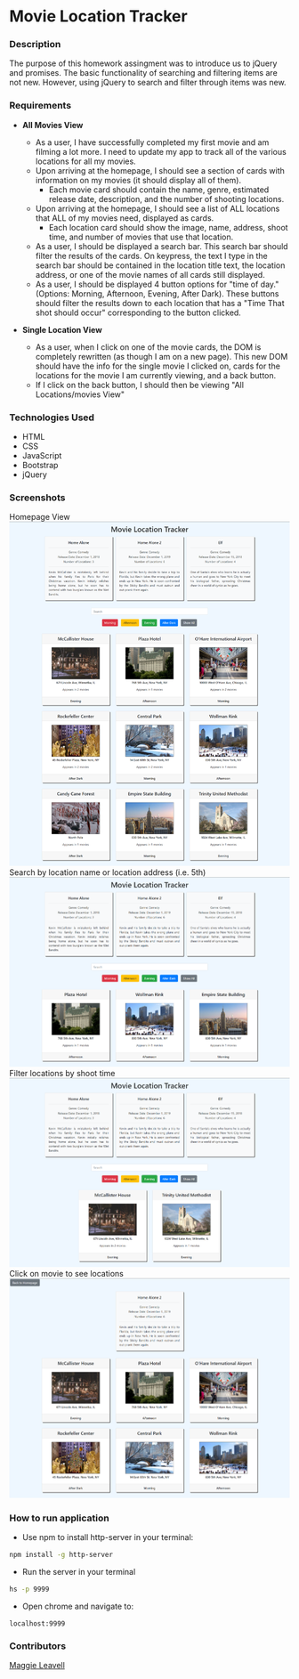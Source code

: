 # Movie Location Tracker

### Description
The purpose of this  homework assingment was to introduce us to jQuery and promises. The basic functionality of searching and filtering items are not new. However, using jQuery to search and filter through items was new.

### Requirements
- **All Movies View**
  - As a user, I have successfully completed my first movie and am filming a lot more.  I need to update my app to track all of the various locations for all my movies.
  - Upon arriving at the homepage, I should see a section of cards with information on my movies (it should display all of them).
    - Each movie card should contain the name, genre, estimated release date, description, and the number of shooting locations.
  - Upon arriving at the homepage, I should see a list of ALL locations that ALL of my movies need, displayed as cards.
    - Each location card should show the image, name, address, shoot time, and number of movies that use that location.
  - As a user, I should be displayed a search bar. This search bar should filter the results of the cards. On keypress, the text I type in the search bar should be contained in the location title text, the location address, or one of the movie names of all cards still displayed.
  - As a user, I should be displayed 4 button options for "time of day." (Options: Morning, Afternoon, Evening, After Dark). These buttons should filter the results down to each location that has a "Time That shot should occur" corresponding to the button clicked.

- **Single Location View**
    - As a user, when I click on one of the movie cards, the DOM is completely rewritten (as though I am on a new page). This new DOM should have the info for the single movie I clicked on, cards for the locations for the movie I am currently viewing, and a back button.
    - If I click on the back button, I should then be viewing "All Locations/movies View"

### Technologies Used
* HTML
* CSS
* JavaScript
* Bootstrap
* jQuery

### Screenshots
Homepage View
![screenshot](./screenshots/shot2a.png)
Search by location name or location address (i.e. 5th)
![search](./screenshots/search1.png)
Filter locations by shoot time
![shoot](./screenshots/shootTime2.png)
Click on movie to see locations
![singlemovie](./screenshots/singleMovie1.png)

### How to run application

* Use npm to install http-server in your terminal:
```sh
npm install -g http-server
```
* Run the server in your terminal
```sh
hs -p 9999
```
* Open chrome and navigate to:
```
localhost:9999
```

### Contributors
[Maggie Leavell](https://github.com/mjleavell)